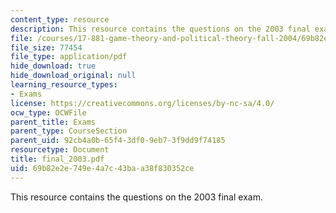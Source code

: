 ```yaml
---
content_type: resource
description: This resource contains the questions on the 2003 final exam.
file: /courses/17-881-game-theory-and-political-theory-fall-2004/69b82e2e749e4a7c43baa38f830352ce_final_2003.pdf
file_size: 77454
file_type: application/pdf
hide_download: true
hide_download_original: null
learning_resource_types:
- Exams
license: https://creativecommons.org/licenses/by-nc-sa/4.0/
ocw_type: OCWFile
parent_title: Exams
parent_type: CourseSection
parent_uid: 92cb4a0b-65f4-3df0-9eb7-3f9dd9f74185
resourcetype: Document
title: final_2003.pdf
uid: 69b82e2e-749e-4a7c-43ba-a38f830352ce
---
```

This resource contains the questions on the 2003 final exam.